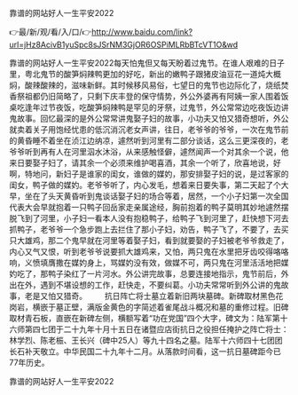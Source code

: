 靠谱的网站好人一生平安2022

👉最/新/观/看/入/口/👉http://www.baidu.com/link?url=jHz8AcivB1yuSpc8sJSrNM3GjOR6OSPiMLRbBTcVT1O&wd

靠谱的网站好人一生平安2022每天怕鬼但又每天盼着过鬼节。在谁人艰难的日子里，粤北鬼节的酸笋焖辣鸭更加的好吃，新出的嫩鸭子跟猪皮油豆花一道炖大概焖，酸辣酸辣的，滋味新鲜。其时候移风易俗，七望日的鬼节也边际化了，烧纸焚香祭祖都仍旧简略了，只剩下庆丰登的保守情势，外公外婆再有阿姨一家人围着饭桌吃逢年过节夜饭，吃酸笋焖辣鸭是罕见的牙祭，过鬼节，外公常常边吃夜饭边讲鬼故事。回忆最深的是外公常常讲鬼娶子妇的故事，小功夫又怕又猎奇想听，外公就卖着关子用饱经忧患的低沉消沉老女声讲，往日，老爷爷的爷爷，一次在鬼节前的黄昏睡不着坐在浈江边纳凉，遽然听到河里有二部分谈话，这么三更深夜的，老爷爷听到再有人在河里泅水沐浴，从来感触怪僻，遽然闻声一个对其余一个说，他来日要娶子妇了，请其余一个必须来维护喝喜酒，其余一个听了，欣喜地说，好啊，特地问，新妇子是谁家的闺女，谁做的媒妁，那安排娶子妇的说，是过客家的闺女，鸭子做的媒妁。老爷爷听了，内心发毛，想着来日要失事，第二天起了个大早，坐在了头天黄昏听到鬼谈话娶子妇的场合等着，居然，一个小子妇第一次全国代表大会早就抱着一只鸭子回岳家走亲属途经，胸前抱着的鸭子莫明其妙地遽然摆脱飞到了河里，小子妇一看本人没有抱稳鸭子，给鸭子飞到河里了，赶快想下河去抓鸭子，老爷爷一个急步跑上去拦住了那小子妇，劝告，鸭子飞了，不要了，去买只大雄鸡，那二个鬼早就在河里等着娶子妇，看到就要娶的子妇被老爷爷救走了，内心又气又恨，听到老爷爷说要抓大雄鸡来，又怕，两只鬼在水里把牙齿咬得咯咯响，义愤填膺撒在媒妁身上，骂媒妁没有效，做媒不可，两只鬼在河里活活地把媒妁吃了，那鸭子染红了一片河水。外公讲完故事，总要连接地指示，鬼节前后，外出在外，遇到不堪设想的工作，赶快走，不要纠葛。小功夫常常听到外公讲的鬼故事，老是又怕又猎奇。
　　抗日阵亡将士墓立着新旧两块墓碑。新碑取材黑色花岗岩，横嵌于墓正壁，满版金黄色的字简述着雀尾战斗概况和墓的重修过程。旧碑取材青石板，直嵌在新碑左侧，横额写着“功在党国”四个大字，碑文为：陆军第十六师第四七团于二十九年十月十五日在诸暨应店街抗日之役担任掩护之阵亡将士：林学烈、陈老桭、王长兴（碑中25人）等九十四名之墓。陆军十六师四十七团团长石补天敬立。中华民国二十九年十二月。从落款时间看，这一抗日墓碑距今已77年历史。


靠谱的网站好人一生平安2022

